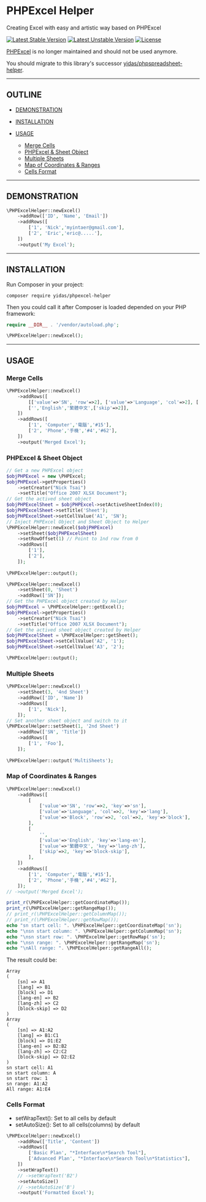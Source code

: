 PHPExcel Helper
===============

Creating Excel with easy and artistic way based on PHPExcel

[![Latest Stable Version](https://poser.pugx.org/yidas/phpexcel-helper/v/stable?format=flat-square)](https://packagist.org/packages/yidas/phpexcel-helper)
[![Latest Unstable Version](https://poser.pugx.org/yidas/phpexcel-helper/v/unstable?format=flat-square)](https://packagist.org/packages/yidas/phpexcel-helper)
[![License](https://poser.pugx.org/yidas/phpexcel-helper/license?format=flat-square)](https://packagist.org/packages/yidas/phpexcel-helper)


[PHPExcel](https://github.com/PHPOffice/PHPExcel/blob/1.8/Classes/PHPExcel/Worksheet.php) is no longer maintained and should not be used anymore.

You should migrate to this library's successor [yidas/phpspreadsheet-helper](https://github.com/yidas/phpspreadsheet-helper).

---

OUTLINE
-------

* [DEMONSTRATION](#demonstration)

* [INSTALLATION](#installation)

* [USAGE](#usage)
  - [Merge Cells](#merge-cells)
  - [PHPExcel & Sheet Object](#phpexcel--sheet-object)
  - [Multiple Sheets](#multiple-sheets)
  - [Map of Coordinates & Ranges](#multiple-sheets)
  - [Cells Format](#cells-format)

---

DEMONSTRATION
-------------

```php
\PHPExcelHelper::newExcel()
    ->addRow(['ID', 'Name', 'Email'])
    ->addRows([
        ['1', 'Nick','myintaer@gmail.com'],
        ['2', 'Eric','eric@.....'],
    ])
    ->output('My Excel');
```

---

INSTALLATION
------------

Run Composer in your project:

    composer require yidas/phpexcel-helper
    
Then you could call it after Composer is loaded depended on your PHP framework:

```php
require __DIR__ . '/vendor/autoload.php';

\PHPExcelHelper::newExcel();
```
    
---

USAGE
-----

### Merge Cells

```php
\PHPExcelHelper::newExcel()
    ->addRows([
        [['value'=>'SN', 'row'=>2], ['value'=>'Language', 'col'=>2], ['value'=>'Block', 'row'=>2, 'col'=>2]],
        ['','English','繁體中文',['skip'=>2]],
    ])
    ->addRows([
        ['1', 'Computer','電腦','#15'],
        ['2', 'Phone','手機','#4','#62'],
    ])
    ->output('Merged Excel');
```

### PHPExcel & Sheet Object

```php
// Get a new PHPExcel object
$objPHPExcel = new \PHPExcel;
$objPHPExcel->getProperties()
    ->setCreator("Nick Tsai")
    ->setTitle("Office 2007 XLSX Document");
// Get the actived sheet object
$objPHPExcelSheet = $objPHPExcel->setActiveSheetIndex(0);
$objPHPExcelSheet->setTitle('Sheet');
$objPHPExcelSheet->setCellValue('A1', 'SN');
// Inject PHPExcel Object and Sheet Object to Helper
\PHPExcelHelper::newExcel($objPHPExcel)
    ->setSheet($objPHPExcelSheet)
    ->setRowOffset(1) // Point to 1nd row from 0
    ->addRows([
        ['1'],
        ['2'],
    ]);
    
\PHPExcelHelper::output();
```

```php
\PHPExcelHelper::newExcel()
    ->setSheet(0, 'Sheet')
    ->addRow(['SN']);
// Get the PHPExcel object created by Helper
$objPHPExcel = \PHPExcelHelper::getExcel();
$objPHPExcel->getProperties()
    ->setCreator("Nick Tsai")
    ->setTitle("Office 2007 XLSX Document");
// Get the actived sheet object created by Helper
$objPHPExcelSheet = \PHPExcelHelper::getSheet();
$objPHPExcelSheet->setCellValue('A2', '1');
$objPHPExcelSheet->setCellValue('A3', '2');

\PHPExcelHelper::output();
```

### Multiple Sheets

```php
\PHPExcelHelper::newExcel()
    ->setSheet(3, '4nd Sheet')
    ->addRow(['ID', 'Name'])
    ->addRows([
        ['1', 'Nick'],
    ]);
// Set another sheet object and switch to it    
\PHPExcelHelper::setSheet(1, '2nd Sheet')
    ->addRow(['SN', 'Title'])
    ->addRows([
        ['1', 'Foo'],
    ]);
    
\PHPExcelHelper::output('MultiSheets');
```

### Map of Coordinates & Ranges

```php
\PHPExcelHelper::newExcel()
    ->addRows([
        [
            ['value'=>'SN', 'row'=>2, 'key'=>'sn'], 
            ['value'=>'Language', 'col'=>2, 'key'=>'lang'], 
            ['value'=>'Block', 'row'=>2, 'col'=>2, 'key'=>'block'],
        ],
        [   
            '',
            ['value'=>'English', 'key'=>'lang-en'],
            ['value'=>'繁體中文', 'key'=>'lang-zh'],
            ['skip'=>2, 'key'=>'block-skip'],
        ],
    ])
    ->addRows([
        ['1', 'Computer','電腦','#15'],
        ['2', 'Phone','手機','#4','#62'],
    ]);
// ->output('Merged Excel');  

print_r(\PHPExcelHelper::getCoordinateMap());
print_r(\PHPExcelHelper::getRangeMap());
// print_r(\PHPExcelHelper::getColumnMap());
// print_r(\PHPExcelHelper::getRowMap());
echo "sn start cell: ". \PHPExcelHelper::getCoordinateMap('sn');
echo "\nsn start column: ". \PHPExcelHelper::getColumnMap('sn');
echo "\nsn start row: ". \PHPExcelHelper::getRowMap('sn');
echo "\nsn range: ". \PHPExcelHelper::getRangeMap('sn');
echo "\nAll range: ". \PHPExcelHelper::getRangeAll(); 
```

The result could be:

```
Array
(
    [sn] => A1
    [lang] => B1
    [block] => D1
    [lang-en] => B2
    [lang-zh] => C2
    [block-skip] => D2
)
Array
(
    [sn] => A1:A2
    [lang] => B1:C1
    [block] => D1:E2
    [lang-en] => B2:B2
    [lang-zh] => C2:C2
    [block-skip] => D2:E2
)
sn start cell: A1
sn start column: A
sn start row: 1
sn range: A1:A2
All range: A1:E4
```

### Cells Format

* setWrapText(): Set to all cells by default
* setAutoSize(): Set to all cells(columns) by default

```php
\PHPExcelHelper::newExcel()
    ->addRow(['Title', 'Content'])
    ->addRows([
        ['Basic Plan', "*Interface\n*Search Tool"],
        ['Advanced Plan', "*Interface\n*Search Tool\n*Statistics"],
    ])
    ->setWrapText()
    // ->setWrapText('B2')
    ->setAutoSize()
    // ->setAutoSize('B')
    ->output('Formatted Excel');  
```
